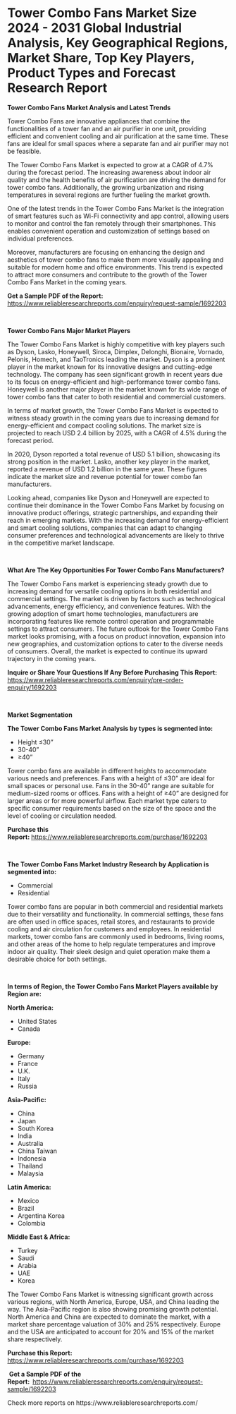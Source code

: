 <p><h1>Tower Combo Fans Market Size 2024 - 2031 Global Industrial Analysis, Key Geographical Regions, Market Share, Top Key Players, Product Types and Forecast Research Report</h1></p><p><strong>Tower Combo Fans Market Analysis and Latest Trends</strong></p>
<p><p>Tower Combo Fans are innovative appliances that combine the functionalities of a tower fan and an air purifier in one unit, providing efficient and convenient cooling and air purification at the same time. These fans are ideal for small spaces where a separate fan and air purifier may not be feasible.</p><p>The Tower Combo Fans Market is expected to grow at a CAGR of 4.7% during the forecast period. The increasing awareness about indoor air quality and the health benefits of air purification are driving the demand for tower combo fans. Additionally, the growing urbanization and rising temperatures in several regions are further fueling the market growth.</p><p>One of the latest trends in the Tower Combo Fans Market is the integration of smart features such as Wi-Fi connectivity and app control, allowing users to monitor and control the fan remotely through their smartphones. This enables convenient operation and customization of settings based on individual preferences.</p><p>Moreover, manufacturers are focusing on enhancing the design and aesthetics of tower combo fans to make them more visually appealing and suitable for modern home and office environments. This trend is expected to attract more consumers and contribute to the growth of the Tower Combo Fans Market in the coming years.</p></p>
<p><strong>Get a Sample PDF of the Report:&nbsp;</strong> <a href="https://www.reliableresearchreports.com/enquiry/request-sample/1692203">https://www.reliableresearchreports.com/enquiry/request-sample/1692203</a></p>
<p>&nbsp;</p>
<p><strong>Tower Combo Fans Major Market Players</strong></p>
<p><p>The Tower Combo Fans Market is highly competitive with key players such as Dyson, Lasko, Honeywell, Siroca, Dimplex, Delonghi, Bionaire, Vornado, Pelonis, Homech, and TaoTronics leading the market. Dyson is a prominent player in the market known for its innovative designs and cutting-edge technology. The company has seen significant growth in recent years due to its focus on energy-efficient and high-performance tower combo fans. Honeywell is another major player in the market known for its wide range of tower combo fans that cater to both residential and commercial customers. </p><p>In terms of market growth, the Tower Combo Fans Market is expected to witness steady growth in the coming years due to increasing demand for energy-efficient and compact cooling solutions. The market size is projected to reach USD 2.4 billion by 2025, with a CAGR of 4.5% during the forecast period.</p><p>In 2020, Dyson reported a total revenue of USD 5.1 billion, showcasing its strong position in the market. Lasko, another key player in the market, reported a revenue of USD 1.2 billion in the same year. These figures indicate the market size and revenue potential for tower combo fan manufacturers.</p><p>Looking ahead, companies like Dyson and Honeywell are expected to continue their dominance in the Tower Combo Fans Market by focusing on innovative product offerings, strategic partnerships, and expanding their reach in emerging markets. With the increasing demand for energy-efficient and smart cooling solutions, companies that can adapt to changing consumer preferences and technological advancements are likely to thrive in the competitive market landscape.</p></p>
<p>&nbsp;</p>
<p><strong>What Are The Key Opportunities For Tower Combo Fans Manufacturers?</strong></p>
<p><p>The Tower Combo Fans market is experiencing steady growth due to increasing demand for versatile cooling options in both residential and commercial settings. The market is driven by factors such as technological advancements, energy efficiency, and convenience features. With the growing adoption of smart home technologies, manufacturers are incorporating features like remote control operation and programmable settings to attract consumers. The future outlook for the Tower Combo Fans market looks promising, with a focus on product innovation, expansion into new geographies, and customization options to cater to the diverse needs of consumers. Overall, the market is expected to continue its upward trajectory in the coming years.</p></p>
<p><strong>Inquire or Share Your Questions If Any Before Purchasing This Report:</strong> <a href="https://www.reliableresearchreports.com/enquiry/pre-order-enquiry/1692203">https://www.reliableresearchreports.com/enquiry/pre-order-enquiry/1692203</a></p>
<p>&nbsp;</p>
<p><strong>Market Segmentation</strong></p>
<p><strong>The Tower Combo Fans Market Analysis by types is segmented into:</strong></p>
<p><ul><li>Height ≤30”</li><li>30-40”</li><li>≥40”</li></ul></p>
<p><p>Tower combo fans are available in different heights to accommodate various needs and preferences. Fans with a height of ≤30” are ideal for small spaces or personal use. Fans in the 30-40” range are suitable for medium-sized rooms or offices. Fans with a height of ≥40” are designed for larger areas or for more powerful airflow. Each market type caters to specific consumer requirements based on the size of the space and the level of cooling or circulation needed.</p></p>
<p><strong>Purchase this Report:&nbsp;</strong><a href="https://www.reliableresearchreports.com/purchase/1692203">https://www.reliableresearchreports.com/purchase/1692203</a></p>
<p>&nbsp;</p>
<p><strong>The Tower Combo Fans Market Industry Research by Application is segmented into:</strong></p>
<p><ul><li>Commercial</li><li>Residential</li></ul></p>
<p><p>Tower combo fans are popular in both commercial and residential markets due to their versatility and functionality. In commercial settings, these fans are often used in office spaces, retail stores, and restaurants to provide cooling and air circulation for customers and employees. In residential markets, tower combo fans are commonly used in bedrooms, living rooms, and other areas of the home to help regulate temperatures and improve indoor air quality. Their sleek design and quiet operation make them a desirable choice for both settings.</p></p>
<p>&nbsp;</p>
<p><strong>In terms of Region, the Tower Combo Fans Market Players available by Region are:</strong></p>
<p>
    <p> <strong> North America: </strong>
        <ul>
            <li>United States</li>
            <li>Canada</li>
        </ul>
        </p> 
    <p> <strong> Europe: </strong>
        <ul>
            <li>Germany</li>
            <li>France</li>
            <li>U.K.</li>
            <li>Italy</li>
            <li>Russia</li>
        </ul>
        </p> 
    <p> <strong> Asia-Pacific: </strong>
        <ul>
            <li>China</li>
            <li>Japan</li>
            <li>South Korea</li>
            <li>India</li>
            <li>Australia</li>
            <li>China Taiwan</li>
            <li>Indonesia</li>
            <li>Thailand</li>
            <li>Malaysia</li>
        </ul>
        </p> 
    <p> <strong> Latin America: </strong>
        <ul>
            <li>Mexico</li>
            <li>Brazil</li>
            <li>Argentina Korea</li>
            <li>Colombia</li>
        </ul>
        </p> 
    <p> <strong> Middle East & Africa: </strong>
        <ul>
            <li>Turkey</li>
            <li>Saudi</li>
            <li>Arabia</li>
            <li>UAE</li>
            <li>Korea</li>
        </ul>
    </p>
    </p>
<p><p>The Tower Combo Fans Market is witnessing significant growth across various regions, with North America, Europe, USA, and China leading the way. The Asia-Pacific region is also showing promising growth potential. North America and China are expected to dominate the market, with a market share percentage valuation of 30% and 25% respectively. Europe and the USA are anticipated to account for 20% and 15% of the market share respectively.</p></p>
<p><strong>Purchase this Report: </strong><a href="https://www.reliableresearchreports.com/purchase/1692203">https://www.reliableresearchreports.com/purchase/1692203</a></p>
<p>&nbsp;<strong>Get a Sample PDF of the Report:&nbsp;&nbsp;</strong><a href="https://www.reliableresearchreports.com/enquiry/request-sample/1692203">https://www.reliableresearchreports.com/enquiry/request-sample/1692203</a></p>
<p><strong></strong></p>
<p>Check more reports on https://www.reliableresearchreports.com/</p>
